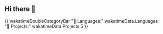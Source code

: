 ## Hi there 👋

{{ wakatimeDoubleCategoryBar "💾 Languages:" wakatimeData.Languages "💼 Projects:" wakatimeData.Projects 5 }}
